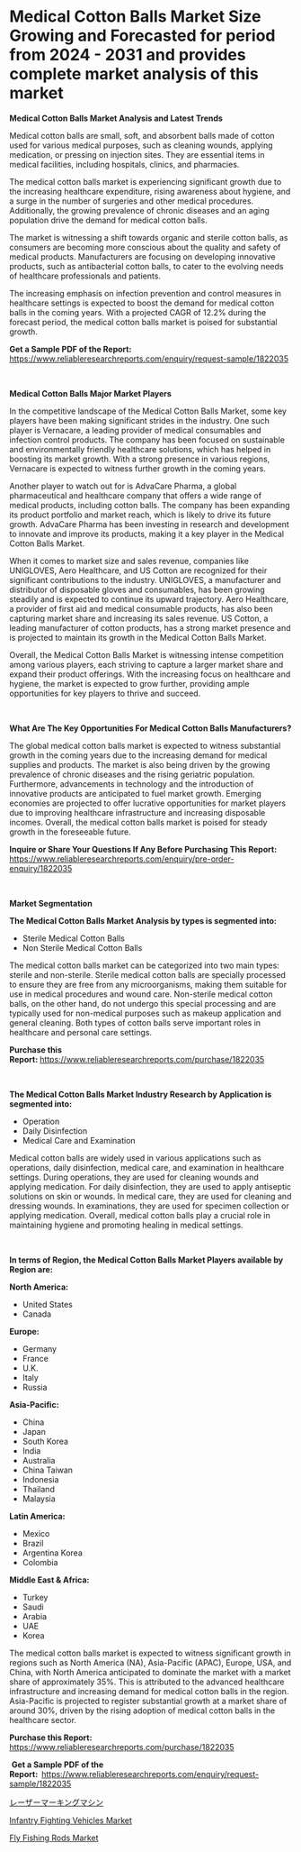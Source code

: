 <p><h1>Medical Cotton Balls Market Size Growing and Forecasted for period from 2024 - 2031 and provides complete market analysis of this market</h1></p><p><strong>Medical Cotton Balls Market Analysis and Latest Trends</strong></p>
<p><p>Medical cotton balls are small, soft, and absorbent balls made of cotton used for various medical purposes, such as cleaning wounds, applying medication, or pressing on injection sites. They are essential items in medical facilities, including hospitals, clinics, and pharmacies.</p><p>The medical cotton balls market is experiencing significant growth due to the increasing healthcare expenditure, rising awareness about hygiene, and a surge in the number of surgeries and other medical procedures. Additionally, the growing prevalence of chronic diseases and an aging population drive the demand for medical cotton balls.</p><p>The market is witnessing a shift towards organic and sterile cotton balls, as consumers are becoming more conscious about the quality and safety of medical products. Manufacturers are focusing on developing innovative products, such as antibacterial cotton balls, to cater to the evolving needs of healthcare professionals and patients.</p><p>The increasing emphasis on infection prevention and control measures in healthcare settings is expected to boost the demand for medical cotton balls in the coming years. With a projected CAGR of 12.2% during the forecast period, the medical cotton balls market is poised for substantial growth.</p></p>
<p><strong>Get a Sample PDF of the Report:&nbsp;</strong> <a href="https://www.reliableresearchreports.com/enquiry/request-sample/1822035">https://www.reliableresearchreports.com/enquiry/request-sample/1822035</a></p>
<p>&nbsp;</p>
<p><strong>Medical Cotton Balls Major Market Players</strong></p>
<p><p>In the competitive landscape of the Medical Cotton Balls Market, some key players have been making significant strides in the industry. One such player is Vernacare, a leading provider of medical consumables and infection control products. The company has been focused on sustainable and environmentally friendly healthcare solutions, which has helped in boosting its market growth. With a strong presence in various regions, Vernacare is expected to witness further growth in the coming years.</p><p>Another player to watch out for is AdvaCare Pharma, a global pharmaceutical and healthcare company that offers a wide range of medical products, including cotton balls. The company has been expanding its product portfolio and market reach, which is likely to drive its future growth. AdvaCare Pharma has been investing in research and development to innovate and improve its products, making it a key player in the Medical Cotton Balls Market.</p><p>When it comes to market size and sales revenue, companies like UNIGLOVES, Aero Healthcare, and US Cotton are recognized for their significant contributions to the industry. UNIGLOVES, a manufacturer and distributor of disposable gloves and consumables, has been growing steadily and is expected to continue its upward trajectory. Aero Healthcare, a provider of first aid and medical consumable products, has also been capturing market share and increasing its sales revenue. US Cotton, a leading manufacturer of cotton products, has a strong market presence and is projected to maintain its growth in the Medical Cotton Balls Market.</p><p>Overall, the Medical Cotton Balls Market is witnessing intense competition among various players, each striving to capture a larger market share and expand their product offerings. With the increasing focus on healthcare and hygiene, the market is expected to grow further, providing ample opportunities for key players to thrive and succeed.</p></p>
<p>&nbsp;</p>
<p><strong>What Are The Key Opportunities For Medical Cotton Balls Manufacturers?</strong></p>
<p><p>The global medical cotton balls market is expected to witness substantial growth in the coming years due to the increasing demand for medical supplies and products. The market is also being driven by the growing prevalence of chronic diseases and the rising geriatric population. Furthermore, advancements in technology and the introduction of innovative products are anticipated to fuel market growth. Emerging economies are projected to offer lucrative opportunities for market players due to improving healthcare infrastructure and increasing disposable incomes. Overall, the medical cotton balls market is poised for steady growth in the foreseeable future.</p></p>
<p><strong>Inquire or Share Your Questions If Any Before Purchasing This Report:</strong> <a href="https://www.reliableresearchreports.com/enquiry/pre-order-enquiry/1822035">https://www.reliableresearchreports.com/enquiry/pre-order-enquiry/1822035</a></p>
<p>&nbsp;</p>
<p><strong>Market Segmentation</strong></p>
<p><strong>The Medical Cotton Balls Market Analysis by types is segmented into:</strong></p>
<p><ul><li>Sterile Medical Cotton Balls</li><li>Non Sterile Medical Cotton Balls</li></ul></p>
<p><p>The medical cotton balls market can be categorized into two main types: sterile and non-sterile. Sterile medical cotton balls are specially processed to ensure they are free from any microorganisms, making them suitable for use in medical procedures and wound care. Non-sterile medical cotton balls, on the other hand, do not undergo this special processing and are typically used for non-medical purposes such as makeup application and general cleaning. Both types of cotton balls serve important roles in healthcare and personal care settings.</p></p>
<p><strong>Purchase this Report:&nbsp;</strong><a href="https://www.reliableresearchreports.com/purchase/1822035">https://www.reliableresearchreports.com/purchase/1822035</a></p>
<p>&nbsp;</p>
<p><strong>The Medical Cotton Balls Market Industry Research by Application is segmented into:</strong></p>
<p><ul><li>Operation</li><li>Daily Disinfection</li><li>Medical Care and Examination</li></ul></p>
<p><p>Medical cotton balls are widely used in various applications such as operations, daily disinfection, medical care, and examination in healthcare settings. During operations, they are used for cleaning wounds and applying medication. For daily disinfection, they are used to apply antiseptic solutions on skin or wounds. In medical care, they are used for cleaning and dressing wounds. In examinations, they are used for specimen collection or applying medication. Overall, medical cotton balls play a crucial role in maintaining hygiene and promoting healing in medical settings.</p></p>
<p>&nbsp;</p>
<p><strong>In terms of Region, the Medical Cotton Balls Market Players available by Region are:</strong></p>
<p>
    <p> <strong> North America: </strong>
        <ul>
            <li>United States</li>
            <li>Canada</li>
        </ul>
        </p> 
    <p> <strong> Europe: </strong>
        <ul>
            <li>Germany</li>
            <li>France</li>
            <li>U.K.</li>
            <li>Italy</li>
            <li>Russia</li>
        </ul>
        </p> 
    <p> <strong> Asia-Pacific: </strong>
        <ul>
            <li>China</li>
            <li>Japan</li>
            <li>South Korea</li>
            <li>India</li>
            <li>Australia</li>
            <li>China Taiwan</li>
            <li>Indonesia</li>
            <li>Thailand</li>
            <li>Malaysia</li>
        </ul>
        </p> 
    <p> <strong> Latin America: </strong>
        <ul>
            <li>Mexico</li>
            <li>Brazil</li>
            <li>Argentina Korea</li>
            <li>Colombia</li>
        </ul>
        </p> 
    <p> <strong> Middle East & Africa: </strong>
        <ul>
            <li>Turkey</li>
            <li>Saudi</li>
            <li>Arabia</li>
            <li>UAE</li>
            <li>Korea</li>
        </ul>
    </p>
    </p>
<p><p>The medical cotton balls market is expected to witness significant growth in regions such as North America (NA), Asia-Pacific (APAC), Europe, USA, and China, with North America anticipated to dominate the market with a market share of approximately 35%. This is attributed to the advanced healthcare infrastructure and increasing demand for medical cotton balls in the region. Asia-Pacific is projected to register substantial growth at a market share of around 30%, driven by the rising adoption of medical cotton balls in the healthcare sector.</p></p>
<p><strong>Purchase this Report: </strong><a href="https://www.reliableresearchreports.com/purchase/1822035">https://www.reliableresearchreports.com/purchase/1822035</a></p>
<p>&nbsp;<strong>Get a Sample PDF of the Report:&nbsp;&nbsp;</strong><a href="https://www.reliableresearchreports.com/enquiry/request-sample/1822035">https://www.reliableresearchreports.com/enquiry/request-sample/1822035</a></p>
<p><strong></strong></p>
<p><p><a href="https://github.com/cnnriuez22368/Market-Research-Report-List-1/blob/main/96394454009.md">レーザーマーキングマシン</a></p><p><a href="https://natural-crush-b99.notion.site/Infantry-Fighting-Vehicles-Market-Size-Focuses-on-Market-Dynamics-In-Depth-Analysis-and-Future-Proj-ec8940d43dc744a1b4b7eedb42108f9c">Infantry Fighting Vehicles Market</a></p><p><a href="https://github.com/yemakinde/Market-Research-Report-List-1/blob/main/fly-fishing-rods-market.md">Fly Fishing Rods Market</a></p></p>